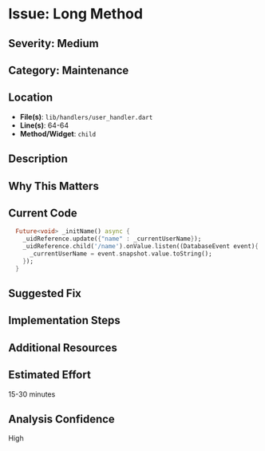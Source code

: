 # Issue: Long Method

## Severity: Medium

## Category: Maintenance

## Location
- **File(s)**: `lib/handlers/user_handler.dart`
- **Line(s)**: 64-64
- **Method/Widget**: `child`

## Description


## Why This Matters


## Current Code
```dart
  Future<void> _initName() async {
    _uidReference.update({"name" : _currentUserName});
    _uidReference.child('/name').onValue.listen((DatabaseEvent event){
      _currentUserName = event.snapshot.value.toString();
    });
  }
```

## Suggested Fix


## Implementation Steps


## Additional Resources


## Estimated Effort
15-30 minutes

## Analysis Confidence
High
